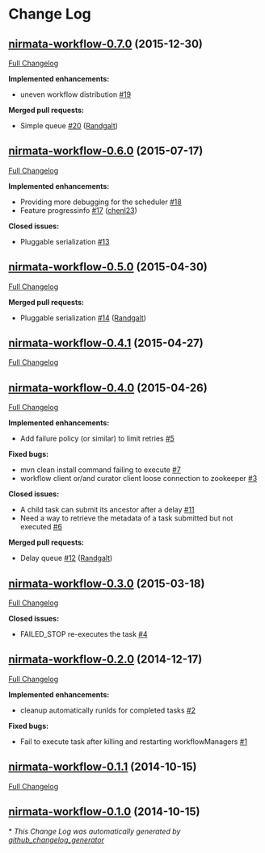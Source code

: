 # Change Log

## [nirmata-workflow-0.7.0](https://github.com/NirmataOSS/workflow/tree/nirmata-workflow-0.7.0) (2015-12-30)
[Full Changelog](https://github.com/NirmataOSS/workflow/compare/nirmata-workflow-0.6.0...nirmata-workflow-0.7.0)

**Implemented enhancements:**

- uneven workflow distribution [\#19](https://github.com/NirmataOSS/workflow/issues/19)

**Merged pull requests:**

- Simple queue [\#20](https://github.com/NirmataOSS/workflow/pull/20) ([Randgalt](https://github.com/Randgalt))

## [nirmata-workflow-0.6.0](https://github.com/NirmataOSS/workflow/tree/nirmata-workflow-0.6.0) (2015-07-17)
[Full Changelog](https://github.com/NirmataOSS/workflow/compare/nirmata-workflow-0.5.0...nirmata-workflow-0.6.0)

**Implemented enhancements:**

- Providing more debugging for the scheduler [\#18](https://github.com/NirmataOSS/workflow/issues/18)
- Feature progressinfo [\#17](https://github.com/NirmataOSS/workflow/pull/17) ([chenl23](https://github.com/chenl23))

**Closed issues:**

- Pluggable serialization [\#13](https://github.com/NirmataOSS/workflow/issues/13)

## [nirmata-workflow-0.5.0](https://github.com/NirmataOSS/workflow/tree/nirmata-workflow-0.5.0) (2015-04-30)
[Full Changelog](https://github.com/NirmataOSS/workflow/compare/nirmata-workflow-0.4.1...nirmata-workflow-0.5.0)

**Merged pull requests:**

- Pluggable serialization [\#14](https://github.com/NirmataOSS/workflow/pull/14) ([Randgalt](https://github.com/Randgalt))

## [nirmata-workflow-0.4.1](https://github.com/NirmataOSS/workflow/tree/nirmata-workflow-0.4.1) (2015-04-27)
[Full Changelog](https://github.com/NirmataOSS/workflow/compare/nirmata-workflow-0.4.0...nirmata-workflow-0.4.1)

## [nirmata-workflow-0.4.0](https://github.com/NirmataOSS/workflow/tree/nirmata-workflow-0.4.0) (2015-04-26)
[Full Changelog](https://github.com/NirmataOSS/workflow/compare/nirmata-workflow-0.3.0...nirmata-workflow-0.4.0)

**Implemented enhancements:**

- Add failure policy \(or similar\) to limit retries  [\#5](https://github.com/NirmataOSS/workflow/issues/5)

**Fixed bugs:**

- mvn clean install command failing to execute [\#7](https://github.com/NirmataOSS/workflow/issues/7)
- workflow client or/and curator client loose connection to zookeeper [\#3](https://github.com/NirmataOSS/workflow/issues/3)

**Closed issues:**

- A child task can submit its ancestor after a delay [\#11](https://github.com/NirmataOSS/workflow/issues/11)
- Need a way to retrieve the metadata of a task submitted but not executed [\#6](https://github.com/NirmataOSS/workflow/issues/6)

**Merged pull requests:**

- Delay queue [\#12](https://github.com/NirmataOSS/workflow/pull/12) ([Randgalt](https://github.com/Randgalt))

## [nirmata-workflow-0.3.0](https://github.com/NirmataOSS/workflow/tree/nirmata-workflow-0.3.0) (2015-03-18)
[Full Changelog](https://github.com/NirmataOSS/workflow/compare/nirmata-workflow-0.2.0...nirmata-workflow-0.3.0)

**Closed issues:**

- FAILED\_STOP re-executes the task [\#4](https://github.com/NirmataOSS/workflow/issues/4)

## [nirmata-workflow-0.2.0](https://github.com/NirmataOSS/workflow/tree/nirmata-workflow-0.2.0) (2014-12-17)
[Full Changelog](https://github.com/NirmataOSS/workflow/compare/nirmata-workflow-0.1.1...nirmata-workflow-0.2.0)

**Implemented enhancements:**

- cleanup automatically runIds for completed tasks [\#2](https://github.com/NirmataOSS/workflow/issues/2)

**Fixed bugs:**

- Fail to execute task after killing and restarting workflowManagers [\#1](https://github.com/NirmataOSS/workflow/issues/1)

## [nirmata-workflow-0.1.1](https://github.com/NirmataOSS/workflow/tree/nirmata-workflow-0.1.1) (2014-10-15)
[Full Changelog](https://github.com/NirmataOSS/workflow/compare/nirmata-workflow-0.1.0...nirmata-workflow-0.1.1)

## [nirmata-workflow-0.1.0](https://github.com/NirmataOSS/workflow/tree/nirmata-workflow-0.1.0) (2014-10-15)


\* *This Change Log was automatically generated by [github_changelog_generator](https://github.com/skywinder/Github-Changelog-Generator)*